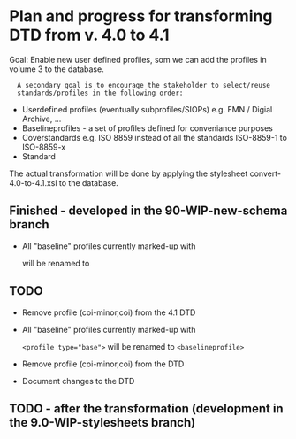 # Plan and progress for transforming DTD from v. 4.0 to 4.1

Goal: Enable new user defined profiles, som we can add the profiles in
      volume 3 to the database.

      A secondary goal is to encourage the stakeholder to select/reuse
      standards/profiles in the following order:

* Userdefined profiles (eventually subprofiles/SIOPs) e.g. FMN /
  Digial Archive, ...
* Baselineprofiles - a set of profiles defined for conveniance purposes
* Coverstandards e.g. ISO 8859 instead of all the standards
  ISO-8859-1 to ISO-8859-x 
* Standard


The actual transformation will be done by applying the stylesheet
convert-4.0-to-4.1.xsl to the database.

## Finished - developed in the **90-WIP-new-schema** branch

* All "baseline" profiles currently marked-up with

  <profile type="base" > will be renamed to   <baselineprofile> 

## TODO


* Remove profile (coi-minor,coi) from the 4.1 DTD 
* All "baseline" profiles currently marked-up with

  `<profile type="base">` will be renamed to   `<baselineprofile>` 

* Remove profile (coi-minor,coi) from the DTD 
* Document changes to the DTD


## TODO - after the transformation (development in the **9.0-WIP-stylesheets** branch)






